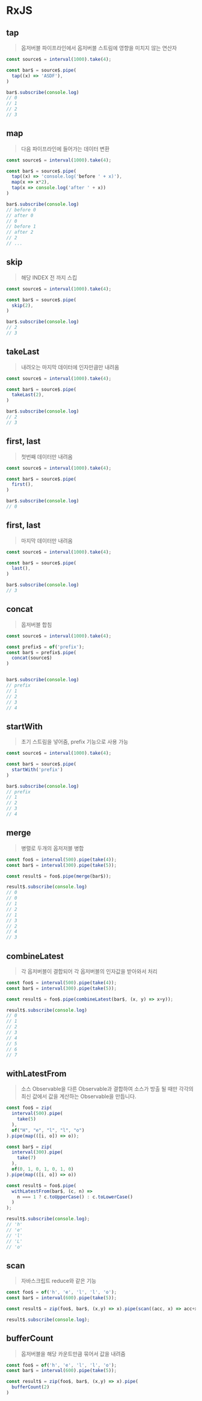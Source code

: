 # RxJS

## tap
> 옵저버블 파이프라인에서 옵저버블 스트림에 영향을 미치지 않는 연산자
```js
const source$ = interval(1000).take(4);

const bar$ = source$.pipe(
  tap((x) => 'ASDF'),
)

bar$.subscribe(console.log)
// 0
// 1
// 2
// 3
```

## map
> 다음 파이프라인에 들어가는 데이터 변환
```js
const source$ = interval(1000).take(4);

const bar$ = source$.pipe(
  tap((x) => 'console.log('before ' + x)'),
  map(x => x*2),
  tap(x => console.log('after ' + x))
)

bar$.subscribe(console.log)
// before 0
// after 0
// 0
// before 1
// after 2
// 2
// ... 
```

## skip
> 해당 INDEX 전 까지 스킵
```js
const source$ = interval(1000).take(4);

const bar$ = source$.pipe(
  skip(2),
)

bar$.subscribe(console.log)
// 2
// 3
```

## takeLast
> 내려오는 마지막 데이터에 인자만큼만 내려옴
```js
const source$ = interval(1000).take(4);

const bar$ = source$.pipe(
  takeLast(2),
)

bar$.subscribe(console.log)
// 2
// 3
```

## first, last
> 첫번째 데이터만 내려옴
```js
const source$ = interval(1000).take(4);

const bar$ = source$.pipe(
  first(),
)

bar$.subscribe(console.log)
// 0
```

## first, last
> 마지막 데이터만 내려옴
```js
const source$ = interval(1000).take(4);

const bar$ = source$.pipe(
  last(),
)

bar$.subscribe(console.log)
// 3
```

## concat
> 옵저버블 합침
```js
const source$ = interval(1000).take(4);

const prefix$ = of('prefix');
const bar$ = prefix$.pipe(
  concat(source$)
)


bar$.subscribe(console.log)
// prefix
// 1
// 2
// 3
// 4
```

## startWith
> 초기 스트림을 넣어줌, prefix 기능으로 사용 가능
```js
const source$ = interval(1000).take(4);

const bar$ = source$.pipe(
  startWith('prefix')
)

bar$.subscribe(console.log)
// prefix
// 1
// 2
// 3
// 4
```

## merge
> 병렬로 두개의 옵저저블 병합
```js
const foo$ = interval(500).pipe(take(4));
const bar$ = interval(300).pipe(take(5));

const result$ = foo$.pipe(merge(bar$));

result$.subscribe(console.log)
// 0
// 0
// 1
// 2
// 1
// 3
// 2
// 4
// 3
```

## combineLatest
> 각 옵저버블이 결합되어 각 옵저버블의 인자값을 받아와서 처리
```js
const foo$ = interval(500).pipe(take(4));
const bar$ = interval(300).pipe(take(5));

const result$ = foo$.pipe(combineLatest(bar$, (x, y) => x+y));

result$.subscribe(console.log)
// 0
// 1
// 2
// 3
// 4
// 5
// 6
// 7
```

## withLatestFrom
> 소스 Observable을 다른 Observable과 결합하여 소스가 방출 될 때만 각각의 최신 값에서 값을 계산하는 Observable을 만듭니다.
```js
const foo$ = zip(
  interval(500).pipe(
    take(5)
  ),
  of("H", "e", "l", "l", "o")
).pipe(map(([i, o]) => o));

const bar$ = zip(
  interval(300).pipe(
    take(7)
  ),
  of(0, 1, 0, 1, 0, 1, 0)
).pipe(map(([i, o]) => o))

const result$ = foo$.pipe(
  withLatestFrom(bar$, (c, n) =>
    n === 1 ? c.toUpperCase() : c.toLowerCase()
  )
);

result$.subscribe(console.log);
// 'h'
// 'e'
// 'l'
// 'L'
// 'o'
```

## scan
> 자바스크립트 reduce와 같은 기능
```js
const foo$ = of('h', 'e', 'l', 'l', 'o');
const bar$ = interval(600).pipe(take(5));

const result$ = zip(foo$, bar$, (x,y) => x).pipe(scan((acc, x) => acc+x, ''))

result$.subscribe(console.log);
```

## bufferCount
> 옵저버블을 해당 카운트만큼 묶어서 값을 내려줌
```js
const foo$ = of('h', 'e', 'l', 'l', 'o');
const bar$ = interval(600).pipe(take(5));

const result$ = zip(foo$, bar$, (x,y) => x).pipe(
  bufferCount(2)
)
```